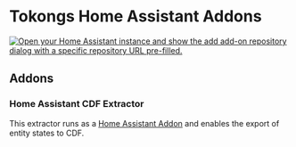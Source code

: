 # Tokongs Home Assistant Addons 
[![Open your Home Assistant instance and show the add add-on repository dialog with a specific repository URL pre-filled.](https://my.home-assistant.io/badges/supervisor_add_addon_repository.svg)](https://my.home-assistant.io/redirect/supervisor_add_addon_repository/?repository_url=https%3A%2F%2Fgithub.com%2Ftokongs%2Fha-addons)
## Addons

### Home Assistant CDF Extractor
This extractor runs as a [Home Assistant Addon](https://www.home-assistant.io/addons/) and enables the export of entity states to CDF.
